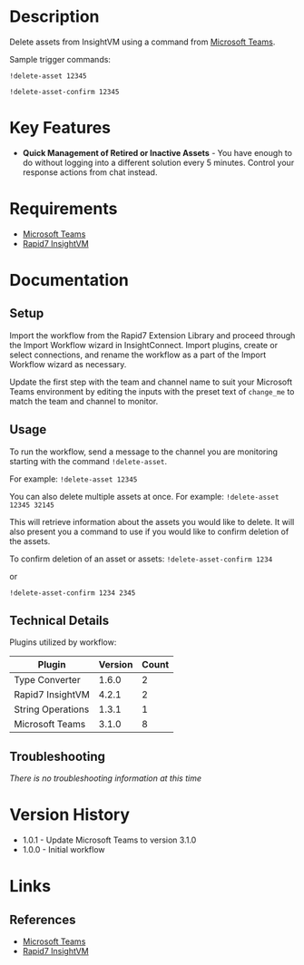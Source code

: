 # Description

Delete assets from InsightVM using a command from [Microsoft Teams](https://docs.rapid7.com/insightconnect/microsoft-teams/).

Sample trigger commands:

`!delete-asset 12345`

`!delete-asset-confirm 12345`

# Key Features

* **Quick Management of Retired or Inactive Assets** - You have enough to do without logging into a different solution every 5 minutes. Control your response actions from chat instead.

# Requirements

* [Microsoft Teams](https://docs.rapid7.com/insightconnect/microsoft-teams/)
* [Rapid7 InsightVM](https://www.rapid7.com/products/insightvm/)

# Documentation

## Setup

Import the workflow from the Rapid7 Extension Library and proceed through the Import Workflow wizard in InsightConnect. Import plugins, create or select connections, and rename the workflow as a part of the Import Workflow wizard as necessary.

Update the first step with the team and channel name to suit your Microsoft Teams environment by editing the inputs with the preset text of `change_me` to match the team and channel to monitor.

## Usage

To run the workflow, send a message to the channel you are monitoring starting with the command `!delete-asset`.

For example:
`!delete-asset 12345`

You can also delete multiple assets at once. For example: 
`!delete-asset 12345 32145`

This will retrieve information about the assets you would like to delete. It will also present you a command to use if you would like to confirm deletion of the assets. 

To confirm deletion of an asset or assets: 
`!delete-asset-confirm 1234`

or 

`!delete-asset-confirm 1234 2345`

## Technical Details

Plugins utilized by workflow:

|Plugin|Version|Count|
|----|----|--------|
|Type Converter|1.6.0|2|
|Rapid7 InsightVM|4.2.1|2|
|String Operations|1.3.1|1|
|Microsoft Teams|3.1.0|8|

## Troubleshooting

_There is no troubleshooting information at this time_

# Version History

* 1.0.1 - Update Microsoft Teams to version 3.1.0
* 1.0.0 - Initial workflow

# Links

## References

* [Microsoft Teams](https://docs.rapid7.com/insightconnect/microsoft-teams/)
* [Rapid7 InsightVM](https://www.rapid7.com/products/insightvm/)
